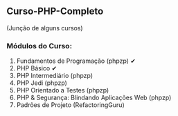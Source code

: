 ## Curso-PHP-Completo
(Junção de alguns cursos)

### Módulos do Curso:
1. Fundamentos de Programação (phpzp)  ✔
2. PHP Básico  ✔
3. PHP Intermediário (phpzp)
4. PHP Jedi (phpzp)
5. PHP Orientado a Testes (phpzp)
6. PHP & Segurança: Blindando Aplicações Web (phpzp)
7. Padrões de Projeto (RefactoringGuru)
